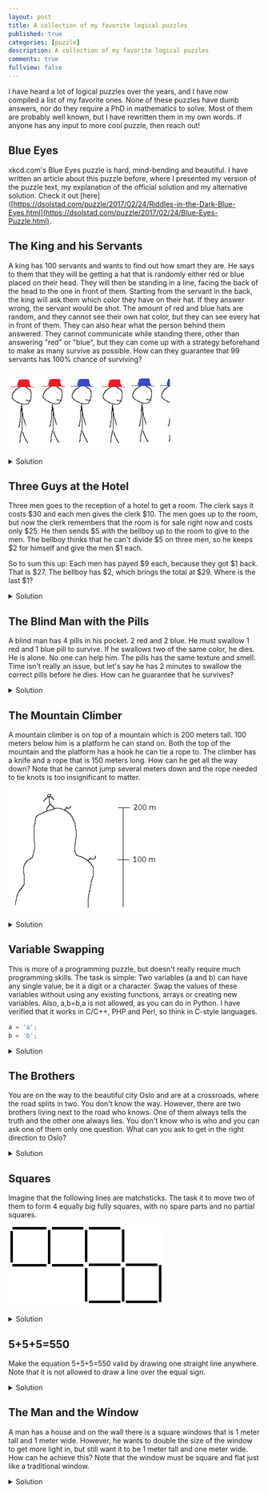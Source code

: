 ```yaml
---
layout: post
title: A collection of my favorite logical puzzles
published: true
categories: [puzzle]
description: A collection of my favorite logical puzzles
comments: true
fullview: false
---
```


I have heard a lot of logical puzzles over the years, and I have now compiled a list of my favorite ones. None of these puzzles have dumb answers, nor do they require a PhD in mathematics to solve. 
Most of them are probably well known, but I have rewritten them in my own words. If anyone has any input to more cool puzzle, then reach out!

## Blue Eyes

xkcd.com's Blue Eyes puzzle is hard, mind-bending and beautiful. I have written an article about this puzzle before, where I presented my version of the puzzle text, my explanation of the official solution and my alternative solution. Check it out [here]([https://dsolstad.com/puzzle/2017/02/24/Riddles-in-the-Dark-Blue-Eyes.html](https://dsolstad.com/puzzle/2017/02/24/Blue-Eyes-Puzzle.html).

## The King and his Servants

A king has 100 servants and wants to find out how smart they are. He says to them that they will be getting a hat that is randomly either red or blue placed on their head. They will then be standing in a line, facing the back of the head to the one in front of them. Starting from the servant in the back, the king will ask them which color they have on their hat. If they answer wrong, the servant would be shot. The amount of red and blue hats are random, and they cannot see their own hat color, but they can see every hat in front of them. They can also hear what the person behind them answered. They cannot communicate while standing there, other than answering "red" or "blue", but they can come up with a strategy beforehand to make as many survive as possible. How can they guarantee that 99 servants has 100% chance of surviving?

![Servants](/images/servants.png)

<details>
  <summary>Solution</summary>
    This video shows a good explanation of the solution: https://www.youtube.com/watch?v=3-avaCx4Czk
</details>

## Three Guys at the Hotel

Three men goes to the reception of a hotel to get a room. The clerk says it costs $30 and each men gives the clerk $10. The men goes up to the room, but now the clerk remembers that the room is for sale right now and costs only $25. He then sends $5 with the bellboy up to the room to give to the men. The bellboy thinks that he can't divide $5 on three men, so he keeps $2 for himself and give the men $1 each. 
  
So to sum this up: Each men has payed $9 each, because they got $1 back. That is $27. The bellboy has $2, which brings the total at $29. Where is the last $1?

<details>
  <summary>Solution</summary>
    This puzzle is a bit mind bending and confusing. I remember hearing it from my high school teacher, where he said that the answer was just the way numbers work. However, that is not the case at all. The trick on this puzzle is how the last statement is framed. Saying that the bellboy has $2 is not correct, because the men has already payed for those. What should be correct is to say that 3 x $27 - $2 = $25.
</details>

## The Blind Man with the Pills

A blind man has 4 pills in his pocket. 2 red and 2 blue. He must swallow 1 red and 1 blue pill to survive. If he swallows two of the same color, he dies. He is alone. No one can help him. The pills has the same texture and smell. Time isn't really an issue, but let's say he has 2 minutes to swallow the correct pills before he dies. How can he guarantee that he survives?

<details>
  <summary>Solution</summary>
    He picks up one pill at the time and breaks them in two. He then separates the two halves in different piles and consumes one pile. Since each pile contains 1/2 Red + 1/2 Red + 1/2 Blue + 1/2 Blue = 1 Red + 1 Blue, he survives.
</details>

## The Mountain Climber

A mountain climber is on top of a mountain which is 200 meters tall. 100 meters below him is a platform he can stand on. Both the top of the mountain and the platform has a hook he can tie a rope to. The climber has a knife and a rope that is 150 meters long. How can he get all the way down? Note that he cannot jump several meters down and the rope needed to tie knots is too insignificant to matter.

![Climber](/images/climber.png)

<details>
  <summary>Solution</summary>
  He cuts the rope so that he has one that is 100 meters and one of 50 meters. He then ties the 50 meter rope to the top hook and creates a loop of the 100 rope, which he ties the 50 meter rope to. The length of this joint rope is now 100 meters and he can get down to the platform. He can now untie or cut the 100 meter rope loop and drag in it until it comes off the 50 meter rope. He can now get to the bottom by tying the 100 meter rope to the hook at the platform and get safe down.

![Climber solution](/images/climber_sol.png)
</details>

## Variable Swapping

This is more of a programming puzzle, but doesn't really require much programming skills. The task is simple: Two variables (a and b) can have any single value, be it a digit or a character. Swap the values of these variables without using any existing functions, arrays or creating new variables. Also, a,b=b,a is not allowed, as you can do in Python. I have verified that it works in C/C++, PHP and Perl, so think in C-style languages.

```c
a = 'a';
b = 'b';
```

<details>
  <summary>Solution</summary>
  An example code can be found <a href="http://codepad.org/QWPwIPx3">here</a>. The ^ sign is the XOR operator, which will convert the character to binary in C-based languages. However, with digits instead of characters it will probably work in any language and you can use basic addition and subtraction as well.  
</details>

## The Brothers

You are on the way to the beautiful city Oslo and are at a crossroads, where the road splits in two. You don't know the way. However, there are two brothers living next to the road who knows. One of them always tells the truth and the other one always lies. You don't know who is who and you can ask one of them only one question. What can you ask to get in the right direction to Oslo?

<details>
  <summary>Solution</summary>
 You can simply ask one of them "What would your brother say was the way to Oslo?" and then go the other way of what was answered.
 If you asked the brother who always told the truth, then he would say the answer that the lying brother would give, which would be the wrong way. If you would ask the lying brother, he would lie about the correct answer the honest brother would give, and then give you the wrong path. 
</details>

## Squares

Imagine that the following lines are matchsticks. The task it to move two of them to form 4 equally big fully squares, with no spare parts and no partial squares.

![Squares](/images/squares.png)

<details>
  <summary>Solution</summary>

The solution is actually very simple, but people usually spend way to much time solving it.  
![Squares solution](/images/squares_sol.png)
</details>

## 5+5+5=550

Make the equation 5+5+5=550 valid by drawing one straight line anywhere. Note that it is not allowed to draw a line over the equal sign.

<details>
  <summary>Solution</summary>
  545+5=550
</details>

## The Man and the Window

A man has a house and on the wall there is a square windows that is 1 meter tall and 1 meter wide. However, he wants to double the size of the window to get more light in, but still want it to be 1 meter tall and one meter wide. How can he achieve this? Note that the window must be square and flat just like a traditional window. 

<details>
  <summary>Solution</summary>

 This is probably the weakest puzzle on the list, with a bit of an unsatisfying answer, but I still find it amusing.  
![Squares solution](/images/window_sol.png)
</details>
